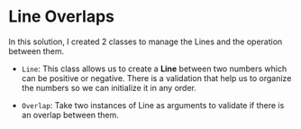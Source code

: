 # Line Overlaps

In this solution, I created 2 classes to manage the Lines and the operation between them.

- `Line`: This class allows us to create a **Line** between two numbers which can be positive or negative. There is a validation that help us to organize the numbers so we can initialize it in any order.

- `Overlap`: Take two instances of Line as arguments to validate if there is an overlap between them. 